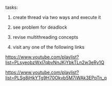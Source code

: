 tasks:

1. create thread via two ways and execute it

2. see problem for deadlock

3. revise multithreading concepts

4. visit any one of the following links

https://www.youtube.com/playlist?list=PLsyeobzWxl7qbvNnJKjYbkTLn2w3eRy1Q

https://www.youtube.com/playlist?list=PLSg8jHkYTg9H70Okvb5M7iWAk3EPpTn_q
